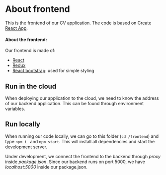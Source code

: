 # About frontend

This is the frontend of our CV application. The code is based on [Create React App](https://github.com/facebookincubator/create-react-app). 


#### About the frontend: 
Our frontend is made of:
 - [React](https://facebook.github.io/react/)
 - [Redux](http://redux.js.org/)
 - [React bootstrap](https://react-bootstrap.github.io/components.html#page-layout): used for simple styling
 
 

## Run in the cloud
When deploying our application to the cloud, we need to know the address of our backend application. 
This can be found through environment variables. 


## Run locally 
When running our code locally, we can go to this folder (`cd /frontend`) and type `npm i ` and `npm start`.
This will install all dependencies and start the development server.  

Under development, we connect the frontend to the backend through *proxy* inside *package.json*.
Since our backend runs on port 5000, we have *localhost:5000* inside our package.json. 
